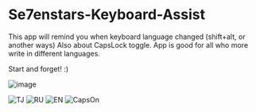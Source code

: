 # Se7enstars-Keyboard-Assist

This app will remind you when keyboard language changed (shift+alt, or another ways)
Also about CapsLock toggle.
App is good for all who more write in different languages.

Start and forget! :)

![image](https://user-images.githubusercontent.com/20016371/221208206-68dc7ba9-64c6-4917-b10f-0ff2121578ed.png)

![TJ](https://user-images.githubusercontent.com/20016371/220163064-19fc87e5-2b8f-44b8-96d2-e8be20d7a628.png)
![RU](https://user-images.githubusercontent.com/20016371/220163097-781c714f-5c65-4f2f-8f75-8aa600625347.png)
![EN](https://user-images.githubusercontent.com/20016371/220163110-e9d99bf4-8040-443b-a2de-4cfeb1393338.png)
![CapsOn](https://user-images.githubusercontent.com/20016371/220163165-d4134a75-713f-45ce-a9d0-8c526662889b.png)

